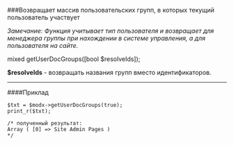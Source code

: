 ###Возвращает массив пользовательских групп, в которых текущий пользователь участвует

*Замечание: Функция учитывает тип пользователя и возвращает для менеджера группы при нахождении в системе управления, а для пользователя на сайте.*

mixed getUserDocGroups([bool $resolveIds]);

**$resolveIds** - возвращать названия групп вместо идентификаторов.

***

####Приклад

	$txt = $modx->getUserDocGroups(true); 
	print_r($txt); 
	
	/* полученный результат: 
	Array ( [0] => Site Admin Pages ) 
	*/